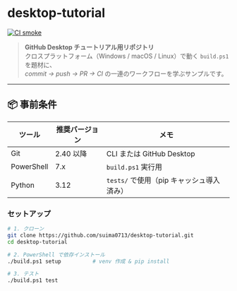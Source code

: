 # desktop‑tutorial

[![CI smoke](https://github.com/suima0713/desktop-tutorial/actions/workflows/ci-smoke.yml/badge.svg)](https://github.com/suima0713/desktop-tutorial/actions/workflows/ci-smoke.yml)

> **GitHub Desktop チュートリアル用リポジトリ**  
> クロスプラットフォーム（Windows / macOS / Linux）で動く `build.ps1` を題材に、  
> *commit → push → PR → CI* の一連のワークフローを学ぶサンプルです。

---

## 📦 事前条件

| ツール | 推奨バージョン | メモ |
|--------|---------------|------|
| Git | 2.40 以降 | CLI または GitHub Desktop |
| PowerShell | 7.x | `build.ps1` 実行用 |
| Python | 3.12 | `tests/` で使用（pip キャッシュ導入済み） |

### セットアップ

```bash
# 1. クローン
git clone https://github.com/suima0713/desktop-tutorial.git
cd desktop-tutorial

# 2. PowerShell で依存インストール
./build.ps1 setup          # venv 作成 & pip install

# 3. テスト
./build.ps1 test


